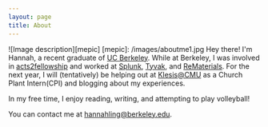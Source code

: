 ```yaml
---
layout: page
title: About
---
```


![Image description][mepic]
[mepic]: /images/aboutme1.jpg
Hey there! I'm Hannah, a recent graduate of [UC Berkeley](http://www.me.berkeley.edu/). While at Berkeley, I was involved in [acts2fellowship](http://www.a2fberkeley.org/) and worked at [Splunk](https://www.splunk.com), [Tyvak](www.tyvak.com), and [ReMaterials](wwww.modroof.in). For the next year, I will (tentatively) be helping out at [Klesis@CMU](https://cmu.klesis.org/) as a Church Plant Intern(CPI) and blogging about my experiences.

In my free time, I enjoy reading, writing, and attempting to play volleyball! 

You can contact me at hannahling@berkeley.edu.



